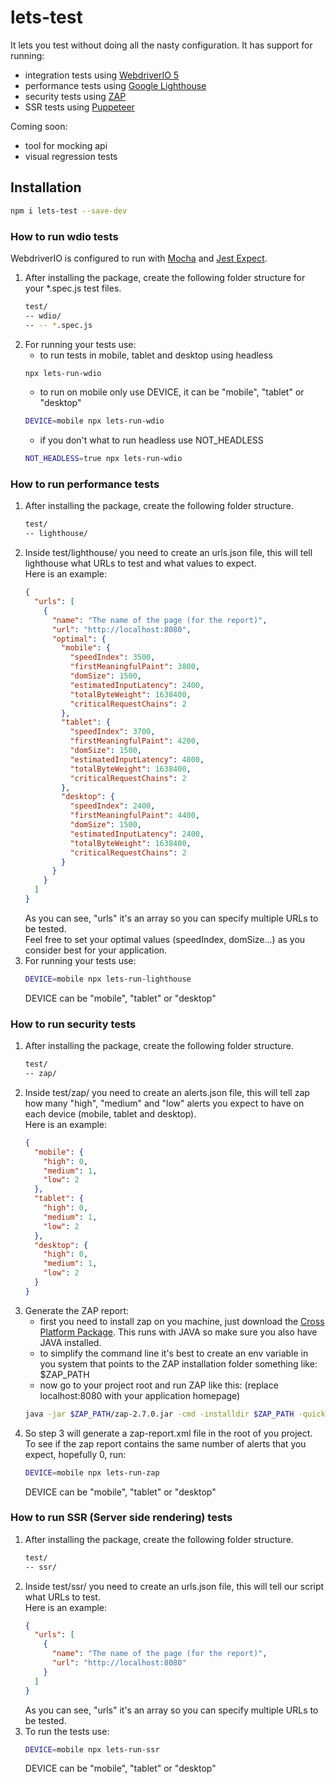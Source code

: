 # lets-test
It lets you test without doing all the nasty configuration. It has support for running:
* integration tests using [WebdriverIO 5](https://webdriver.io/)
* performance tests using [Google Lighthouse](https://developers.google.com/web/tools/lighthouse/)
* security tests using [ZAP](https://www.owasp.org/index.php/OWASP_Zed_Attack_Proxy_Project)
* SSR tests using [Puppeteer](https://developers.google.com/web/tools/puppeteer/)

Coming soon:
* tool for mocking api
* visual regression tests

## Installation
```bash
npm i lets-test --save-dev
```

### How to run wdio tests
WebdriverIO is configured to run with [Mocha](https://mochajs.org/) and [Jest Expect](https://jestjs.io/docs/en/expect).  
1. After installing the package, create the following folder structure for your *.spec.js test files.
    ```bash
    test/
    -- wdio/
    -- -- *.spec.js
    ```
2. For running your tests use:
    * to run tests in mobile, tablet and desktop using headless
    ```bash
    npx lets-run-wdio
    ```
    * to run on mobile only use DEVICE, it can be "mobile", "tablet" or "desktop"
    ```bash
    DEVICE=mobile npx lets-run-wdio
    ```
    * if you don't what to run headless use NOT_HEADLESS
    ```bash
    NOT_HEADLESS=true npx lets-run-wdio
    ```

### How to run performance tests
1. After installing the package, create the following folder structure.
    ```bash
    test/
    -- lighthouse/
    ```
2. Inside test/lighthouse/ you need to create an urls.json file, this will tell lighthouse what URLs to test and what values to expect.  
    Here is an example:
    ```json
    {
      "urls": [
        {
          "name": "The name of the page (for the report)",
          "url": "http://localhost:8080",
          "optimal": {
            "mobile": {
              "speedIndex": 3500,
              "firstMeaningfulPaint": 3800,
              "domSize": 1500,
              "estimatedInputLatency": 2400,
              "totalByteWeight": 1638400,
              "criticalRequestChains": 2
            },
            "tablet": {
              "speedIndex": 3700,
              "firstMeaningfulPaint": 4200,
              "domSize": 1500,
              "estimatedInputLatency": 4800,
              "totalByteWeight": 1638400,
              "criticalRequestChains": 2
            },
            "desktop": {
              "speedIndex": 2400,
              "firstMeaningfulPaint": 4400,
              "domSize": 1500,
              "estimatedInputLatency": 2400,
              "totalByteWeight": 1638400,
              "criticalRequestChains": 2
            }
          }
        }
      ]
    }
    ```
    As you can see, "urls" it's an array so you can specify multiple URLs to be tested.  
    Feel free to set your optimal values (speedIndex, domSize...) as you consider best for your application.  
3. For running your tests use:
    ```bash
    DEVICE=mobile npx lets-run-lighthouse
    ```
    DEVICE can be "mobile", "tablet" or "desktop"

### How to run security tests
1. After installing the package, create the following folder structure.
    ```bash
    test/
    -- zap/
    ```
2. Inside test/zap/ you need to create an alerts.json file, this will tell zap how many "high", "medium" and "low" alerts you expect to have on each device (mobile, tablet and desktop).  
    Here is an example:
    ```json
    {
      "mobile": {
        "high": 0,
        "medium": 1,
        "low": 2
      },
      "tablet": {
        "high": 0,
        "medium": 1,
        "low": 2
      },
      "desktop": {
        "high": 0,
        "medium": 1,
        "low": 2
      }
    }
    ```
3. Generate the ZAP report:
    * first you need to install zap on you machine, just download the [Cross Platform Package](https://github.com/zaproxy/zaproxy/wiki/Downloads). This runs with JAVA so make sure you also have JAVA installed.
    * to simplify the command line it's best to create an env variable in you system that points to the ZAP installation folder something like: $ZAP_PATH
    * now go to your project root and run ZAP like this: (replace localhost:8080 with your application homepage)
    ```bash
    java -jar $ZAP_PATH/zap-2.7.0.jar -cmd -installdir $ZAP_PATH -quickurl http://localhost:8080 -quickout $PWD/zap-report.xml
    ```
4. So step 3 will generate a zap-report.xml file in the root of you project.  
    To see if the zap report contains the same number of alerts that you expect, hopefully 0, run:
    ```bash
    DEVICE=mobile npx lets-run-zap
    ```
    DEVICE can be "mobile", "tablet" or "desktop"

### How to run SSR (Server side rendering) tests
1. After installing the package, create the following folder structure.
    ```bash
    test/
    -- ssr/
    ```
2. Inside test/ssr/ you need to create an urls.json file, this will tell our script what URLs to test.  
    Here is an example:
    ```json
    {
      "urls": [
        {
          "name": "The name of the page (for the report)",
          "url": "http://localhost:8080"
        }
      ]
    }
    ```
    As you can see, "urls" it's an array so you can specify multiple URLs to be tested. 
3. To run the tests use:
    ```bash
    DEVICE=mobile npx lets-run-ssr
    ```
    DEVICE can be "mobile", "tablet" or "desktop"